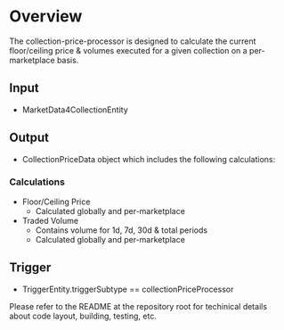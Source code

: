 # Overview
The collection-price-processor is designed to calculate the current floor/ceiling price & volumes executed for a given collection on a per-marketplace basis.


## Input
* MarketData4CollectionEntity

## Output
* CollectionPriceData object which includes the following calculations:

### Calculations
- Floor/Ceiling Price
    * Calculated globally and per-marketplace
- Traded Volume
    * Contains volume for 1d, 7d, 30d & total periods
    * Calculated globally and per-marketplace

## Trigger
* TriggerEntity.triggerSubtype == collectionPriceProcessor

Please refer to the README at the repository root for techinical details about code layout, building, testing, etc. 